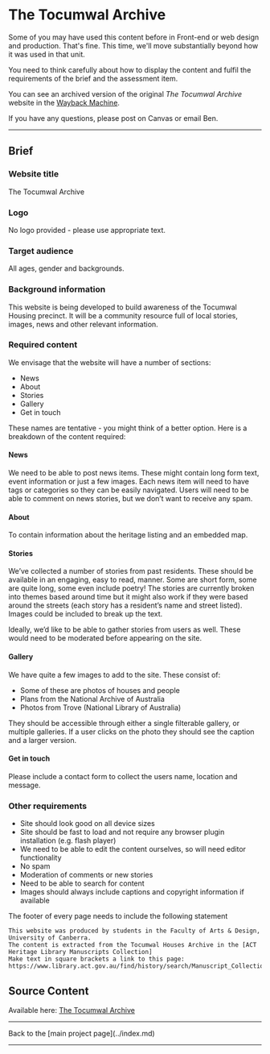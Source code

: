 # The Tocumwal Archive
Some of you may have used this content before in Front-end or web design and production. That's fine. This time, we'll move substantially beyond how it was used in that unit. 

You need to think carefully about how to display the content and fulfil the requirements of the brief and the assessment item. 

You can see an archived version of the original *The Tocumwal Archive* website in the [Wayback Machine](https://web.archive.org/web/20170217114229/http://thetocumwalarchive.photoaccess.org.au/). 

If you have any questions, please post on Canvas or email Ben. 

<hr>

## Brief

### Website title 
The Tocumwal Archive

### Logo
No logo provided - please use appropriate text.

### Target audience
All ages, gender and backgrounds. 

### Background information
This website is being developed to build awareness of the Tocumwal Housing precinct. It will be a community resource full of local stories, images, news and other relevant information. 

### Required content
We envisage that the website will have a number of sections:

*   News
*   About
*   Stories
*   Gallery
*   Get in touch

These names are tentative - you might think of a better option. Here is a breakdown of the content required:

#### News
We need to be able to post news items. These might contain long form text, event information or just a few images. Each news item will need to have tags or categories so they can be easily navigated. Users will need to be able to comment on news stories, but we don’t want to receive any spam. 

#### About
To contain information about the heritage listing and an embedded map. 

#### Stories
We’ve collected a number of stories from past residents. These should be available in an engaging, easy to read, manner. Some are short form, some are quite long, some even include poetry! The stories are currently broken into themes based around time but it might also work if they were based around the streets (each story has a resident’s name and street listed). Images could be included to break up the text. 

Ideally, we’d like to be able to gather stories from users as well. These would need to be moderated before appearing on the site. 

#### Gallery
We have quite a few images to add to the site. These consist of:
*   Some of these are photos of houses and people
*   Plans from the National Archive of Australia
*   Photos from Trove (National Library of Australia)

They should be accessible through either a single filterable gallery, or multiple galleries. If a user clicks on the photo they should see the caption and a larger version. 

#### Get in touch
Please include a contact form to collect the users name, location and message. 

### Other requirements
*   Site should look good on all device sizes
*   Site should be fast to load and not require any browser plugin installation (e.g. flash player)
*   We need to be able to edit the content ourselves, so will need editor functionality
*   No spam
*   Moderation of comments or new stories
*   Need to be able to search for content
*   Images should always include captions and copyright information if available

The footer of every page needs to include the following statement

```
This website was produced by students in the Faculty of Arts & Design, University of Canberra. 
The content is extracted from the Tocumwal Houses Archive in the [ACT Heritage Library Manuscripts Collection]
Make text in square brackets a link to this page: https://www.library.act.gov.au/find/history/search/Manuscript_Collections/hmss_0074_tocumwal_houses_archive
```
## Source Content
Available here: [The Tocumwal Archive](https://github.com/UC-Design/11058-back-end/tree/master/assessment/project-2/content/the-tocumwal-archive)


<hr>
Back to the [main project page](../index.md)
<hr>